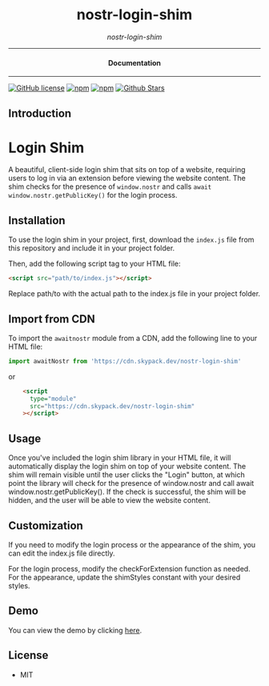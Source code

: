 

<div align="center">  
  <h1>nostr-login-shim</h1>
</div>

<div align="center">  
<i>nostr-login-shim</i>
</div>

---

<div align="center">
<h4>Documentation</h4>
</div>

---

[![GitHub license](https://img.shields.io/badge/license-MIT-blue.svg)](https://github.com/nostrapps/nostr-login-shim/blob/gh-pages/LICENSE)
[![npm](https://img.shields.io/npm/v/nostr-login-shim)](https://npmjs.com/package/nostr-login-shim)
[![npm](https://img.shields.io/npm/dw/nostr-login-shim.svg)](https://npmjs.com/package/nostr-login-shim)
[![Github Stars](https://img.shields.io/github/stars/nostrapps/nostr-login-shim.svg)](https://github.com/nostrapps/nostr-login-shim/)

## Introduction


# Login Shim

A beautiful, client-side login shim that sits on top of a website, requiring users to log in via an extension before viewing the website content. The shim checks for the presence of `window.nostr` and calls `await window.nostr.getPublicKey()` for the login process.

## Installation

To use the login shim in your project, first, download the `index.js` file from this repository and include it in your project folder.

Then, add the following script tag to your HTML file:

```html
<script src="path/to/index.js"></script>
```

Replace path/to with the actual path to the index.js file in your project folder.

## Import from CDN

To import the `awaitnostr` module from a CDN, add the following line to your HTML file:

```JavaScript
import awaitNostr from 'https://cdn.skypack.dev/nostr-login-shim'
```

or

```html
    <script
      type="module"
      src="https://cdn.skypack.dev/nostr-login-shim"
    ></script>
```

## Usage

Once you've included the login shim library in your HTML file, it will automatically display the login shim on top of your website content. The shim will remain visible until the user clicks the "Login" button, at which point the library will check for the presence of window.nostr and call await window.nostr.getPublicKey(). If the check is successful, the shim will be hidden, and the user will be able to view the website content.

## Customization

If you need to modify the login process or the appearance of the shim, you can edit the index.js file directly.

For the login process, modify the checkForExtension function as needed. For the appearance, update the shimStyles constant with your desired styles.

## Demo

You can view the demo by clicking [here](https://nostrapps.github.io/nostr-login-shim/test.html).


## License

- MIT
